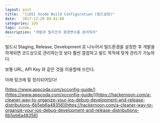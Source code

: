 ```yaml
---
layout: post
title:  "[iOS] Xcode Build Configuration (빌드설정)"
date:   2017-12-20 09:41:00
categories: iOS
tags: xcode, 
description: "개발과 릴리즈의 환경변수를 분리하자"
---
```


빌드시 Staging, Release, Development 로 나누어서 빌드환경을 설정한 후 개발을 하게되면
코드상으로 관리하는것 보다 훨씬 깔끔하고 빌드 목적에 맞게 관리가 가능하다.

보통 URL, API Key 와 같은 것을 이용할때 쓰인다.

아래 링크에 잘 정리되어있다!

[https://www.appcoda.com/xcconfig-guide/](https://www.appcoda.com/xcconfig-guide/)[https://hackernoon.com/a-cleaner-way-to-organize-your-ios-debug-development-and-release-distributions-6b5eb6a48356](https://hackernoon.com/a-cleaner-way-to-organize-your-ios-debug-development-and-release-distributions-6b5eb6a48356)
